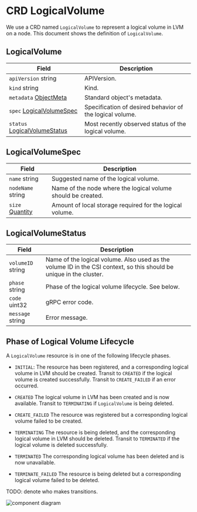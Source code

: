 CRD LogicalVolume
=================

We use a CRD named `LogicalVolume` to represent a logical volume in LVM on a node.
This document shows the definition of `LogicalVolume`.

LogicalVolume
-------------

Field                                                    | Description
-------------------------------------------------------- | -----------
`apiVersion` string                                      | APIVersion.
`kind`       string                                      | Kind.
`metadata`   [ObjectMeta][]                              | Standard object's metadata.
`spec`       [LogicalVolumeSpec](#logicalvolumespec)     | Specification of desired behavior of the logical volume.
`status`     [LogicalVolumeStatus](#logicalvolumestatus) | Most recently observed status of the logical volume.


LogicalVolumeSpec
-----------------

Field                    | Description
------------------------ | -----------
`name`     string        | Suggested name of the logical volume.
`nodeName` string        | Name of the node where the logical volume should be created.
`size`     [Quantity][]  | Amount of local storage required for the logical volume.


LogicalVolumeStatus
-------------------

Field             | Description
----------------- | -----------
`volumeID` string | Name of the logical volume.  Also used as the volume ID in the CSI context, so this should be unique in the cluster.
`phase`    string | Phase of the logical volume lifecycle.  See below.
`code`     uint32 | gRPC error code.
`message`  string | Error message.


Phase of Logical Volume Lifecycle
---------------------------------

A `LogicalVolume` resource is in one of the following lifecycle phases.

* `INITIAL`:
The resource has been registered, and a corresponding logical volume in LVM should be created.
Transit to `CREATED` if the logical volume is created successfully.
Transit to `CREATE_FAILED` if an error occurred.

* `CREATED`
The logical volume in LVM has been created and is now available.
Transit to `TERMINATING` if `LogicalVolume` is being deleted.

* `CREATE_FAILED`
The resource was registered but a corresponding logical volume failed to be created.

* `TERMINATING`
The resource is being deleted, and the corresponding logical volume in LVM should be deleted.
Transit to `TERMINATED` if the logical volume is deleted successfully.

* `TERMINATED`
The corresponding logical volume has been deleted and is now unavailable.

* `TERMINATE_FAILED`
The resource is being deleted but a corresponding logical volume failed to be deleted.

TODO: denote who makes transitions.

![component diagram](http://www.plantuml.com/plantuml/svg/ROzD2i8m44RtESMiXLwW2scmgGp4B69m8o8X6IHG4yWFNjygNIYw6tZl3Nn3gJRNTf_PUNE1pgT7xBQ02WrosOEcabfs1A50fbiebJ9vjdBe5dUd1JTYxE7Od2FoK1EuJBQ6546U_hZNYQDy5PCDys-mFdm7HkW3AcvGxTd7_SN4o0QAVjdm1000)


[ObjectMeta]: https://kubernetes.io/docs/reference/generated/kubernetes-api/v1.14/#objectmeta-v1-meta
[Quantity]: https://kubernetes.io/docs/reference/generated/kubernetes-api/v1.14/#quantity-resource-core
